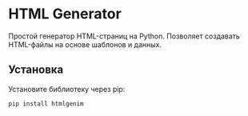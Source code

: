 # HTML Generator

Простой генератор HTML-страниц на Python. Позволяет создавать HTML-файлы на основе шаблонов и данных.

## Установка

Установите библиотеку через pip:

```bash
pip install htmlgenim